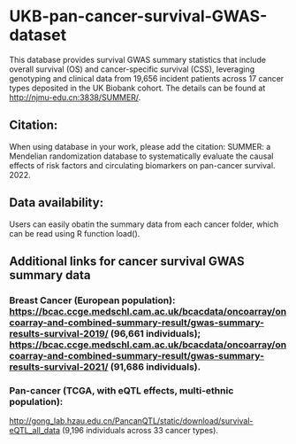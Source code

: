 # UKB-pan-cancer-survival-GWAS-dataset

This database provides survival GWAS summary statistics that include overall survival (OS) and cancer-specific survival (CSS), leveraging genotyping and clinical data from 19,656 incident patients across 17 cancer types deposited in the UK Biobank cohort. The details can be found at http://njmu-edu.cn:3838/SUMMER/.

## Citation:
When using database in your work, please add the citation: SUMMER: a Mendelian randomization database to systematically evaluate the causal effects of risk factors and circulating biomarkers on pan-cancer survival. 2022.


## Data availability:
Users can easily obatin the summary data from each cancer folder, which can be read using R function load().

## Additional links for cancer survival GWAS summary data
### Breast Cancer (European population): https://bcac.ccge.medschl.cam.ac.uk/bcacdata/oncoarray/oncoarray-and-combined-summary-result/gwas-summary-results-survival-2019/ (96,661 individuals); https://bcac.ccge.medschl.cam.ac.uk/bcacdata/oncoarray/oncoarray-and-combined-summary-result/gwas-summary-results-survival-2021/ (91,686 individuals). 
### Pan-cancer (TCGA, with eQTL effects, multi-ethnic population):
http://gong_lab.hzau.edu.cn/PancanQTL/static/download/survival-eQTL_all_data (9,196 individuals across 33 cancer types).
